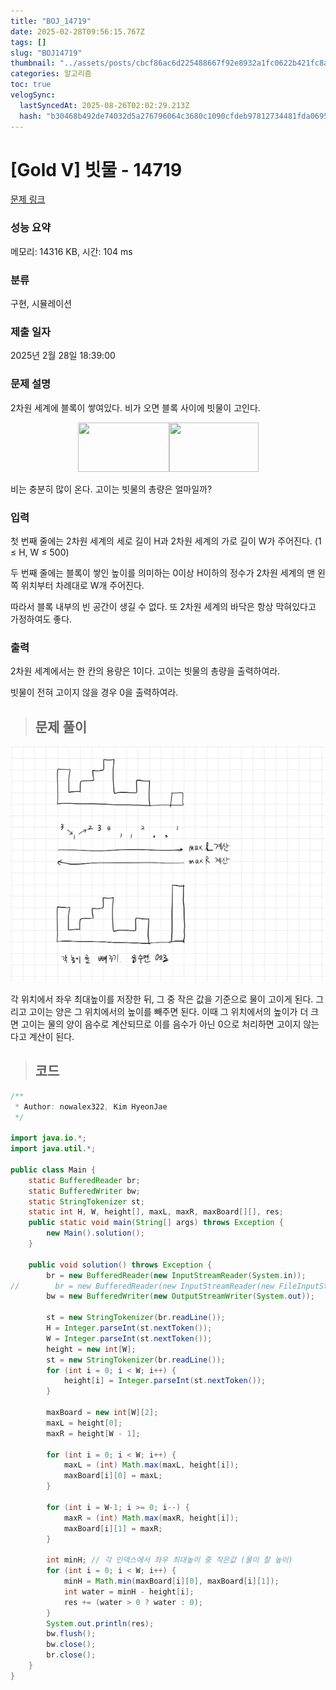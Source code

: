 ```yaml
---
title: "BOJ_14719"
date: 2025-02-28T09:56:15.767Z
tags: []
slug: "BOJ14719"
thumbnail: "../assets/posts/cbcf86ac6d225488667f92e8932a1fc0622b421fc8a57b3f990b0b963d7c8c75.png"
categories: 알고리즘
toc: true
velogSync:
  lastSyncedAt: 2025-08-26T02:02:29.213Z
  hash: "b30468b492de74032d5a276796064c3680c1090cfdeb97812734481fda0695ba"
---
```


# [Gold V] 빗물 - 14719 

[문제 링크](https://www.acmicpc.net/problem/14719) 

### 성능 요약

메모리: 14316 KB, 시간: 104 ms

### 분류

구현, 시뮬레이션

### 제출 일자

2025년 2월 28일 18:39:00

### 문제 설명

<p>2차원 세계에 블록이 쌓여있다. 비가 오면 블록 사이에 빗물이 고인다.</p>

<p style="text-align: center;"><img alt="" src="https://onlinejudgeimages.s3-ap-northeast-1.amazonaws.com/problem/14719/1.png" style="height:79px; width:146px"><img alt="" src="https://onlinejudgeimages.s3-ap-northeast-1.amazonaws.com/problem/14719/2.png" style="height:79px; width:143px"></p>

<p>비는 충분히 많이 온다. 고이는 빗물의 총량은 얼마일까?</p>

### 입력 

 <p>첫 번째 줄에는 2차원 세계의 세로 길이 H과 2차원 세계의 가로 길이 W가 주어진다. (1 ≤ H, W ≤ 500)</p>

<p>두 번째 줄에는 블록이 쌓인 높이를 의미하는 0이상 H이하의 정수가 2차원 세계의 맨 왼쪽 위치부터 차례대로 W개 주어진다.</p>

<p>따라서 블록 내부의 빈 공간이 생길 수 없다. 또 2차원 세계의 바닥은 항상 막혀있다고 가정하여도 좋다.</p>

### 출력 

 <p>2차원 세계에서는 한 칸의 용량은 1이다. 고이는 빗물의 총량을 출력하여라.</p>

<p>빗물이 전혀 고이지 않을 경우 0을 출력하여라.</p>

> ## 문제 풀이

![](/assets/posts/cbcf86ac6d225488667f92e8932a1fc0622b421fc8a57b3f990b0b963d7c8c75.png)

각 위치에서 좌우 최대높이를 저장한 뒤, 그 중 작은 값을 기준으로 물이 고이게 된다. 그리고 고이는 양은 그 위치에서의 높이를 빼주면 된다. 이때 그 위치에서의 높이가 더 크면 고이는 물의 양이 음수로 계산되므로 이를 음수가 아닌 0으로 처리하면 고이지 않는다고 계산이 된다.

> ## 코드

```java
/**
 * Author: nowalex322, Kim HyeonJae
 */

import java.io.*;
import java.util.*;

public class Main {
    static BufferedReader br;
    static BufferedWriter bw;
    static StringTokenizer st;
    static int H, W, height[], maxL, maxR, maxBoard[][], res;
    public static void main(String[] args) throws Exception {
        new Main().solution();
    }

    public void solution() throws Exception {
        br = new BufferedReader(new InputStreamReader(System.in));
//        br = new BufferedReader(new InputStreamReader(new FileInputStream("src/main/java/BOJ_14719_빗물/input.txt")));
        bw = new BufferedWriter(new OutputStreamWriter(System.out));

        st = new StringTokenizer(br.readLine());
        H = Integer.parseInt(st.nextToken());
        W = Integer.parseInt(st.nextToken());
        height = new int[W];
        st = new StringTokenizer(br.readLine());
        for (int i = 0; i < W; i++) {
            height[i] = Integer.parseInt(st.nextToken());
        }

        maxBoard = new int[W][2];
        maxL = height[0];
        maxR = height[W - 1];

        for (int i = 0; i < W; i++) {
            maxL = (int) Math.max(maxL, height[i]);
            maxBoard[i][0] = maxL;
        }

        for (int i = W-1; i >= 0; i--) {
            maxR = (int) Math.max(maxR, height[i]);
            maxBoard[i][1] = maxR;
        }

        int minH; // 각 인덱스에서 좌우 최대높이 중 작은값 (물이 찰 높이)
        for (int i = 0; i < W; i++) {
            minH = Math.min(maxBoard[i][0], maxBoard[i][1]);
            int water = minH - height[i];
            res += (water > 0 ? water : 0);
        }
        System.out.println(res);
        bw.flush();
        bw.close();
        br.close();
    }
}
```